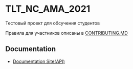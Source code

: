 # TLT_NC_AMA_2021
Тестовый проект для обсучения студентов

Правила для участников описаны в [CONTRIBUTING.MD][contrib]

[contrib]: https://github.com/kostua16/TLT_NC_AMA_2021/blob/main/CONTRIBUTING.MD

## Documentation

+ [Documentation Site(API)][gh_docs]



[gh_docs]: https://kostua16.github.io/TLT_NC_AMA_2021/tree/featues/add_docs


